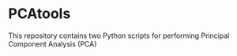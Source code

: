 # PCAtools
This repository contains two Python scripts for performing Principal Component Analysis (PCA)     
